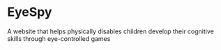 # EyeSpy
A website that helps physically disables children develop their cognitive skills through eye-controlled games
